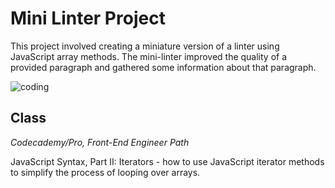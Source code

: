 # Mini Linter Project

This project involved creating a miniature version of a linter using JavaScript array methods. The mini-linter improved the quality of a provided paragraph and gathered some information about that paragraph.

![coding](https://user-images.githubusercontent.com/60168324/123494888-4b6bb680-d5d6-11eb-97ac-044eefd26f2e.jpg)  


## Class
*Codecademy/Pro, Front-End Engineer Path*

JavaScript Syntax, Part II: Iterators - how to use JavaScript iterator methods to simplify the process of looping over arrays.
